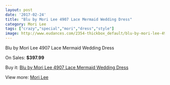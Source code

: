 ```yaml
---
layout: post
date: '2017-02-24'
title: "Blu by Mori Lee 4907 Lace Mermaid Wedding Dress"
category: Mori Lee
tags: ["crazy","special","mori","dress","style"]
image: http://www.eudances.com/2354-thickbox_default/blu-by-mori-lee-4907-lace-mermaid-wedding-dress.jpg
---
```

Blu by Mori Lee 4907 Lace Mermaid Wedding Dress

On Sales: **$397.99**
<a href="https://www.eudances.com/en/mori-lee/784-blu-by-mori-lee-4907-lace-mermaid-wedding-dress.html"><amp-img layout="responsive" width="600" height="600" src="//www.eudances.com/2354-thickbox_default/blu-by-mori-lee-4907-lace-mermaid-wedding-dress.jpg" alt="Blu by Mori Lee 4907 Lace Mermaid Wedding Dress 0" /></a>
<a href="https://www.eudances.com/en/mori-lee/784-blu-by-mori-lee-4907-lace-mermaid-wedding-dress.html"><amp-img layout="responsive" width="600" height="600" src="//www.eudances.com/2355-thickbox_default/blu-by-mori-lee-4907-lace-mermaid-wedding-dress.jpg" alt="Blu by Mori Lee 4907 Lace Mermaid Wedding Dress 1" /></a>

Buy it: [Blu by Mori Lee 4907 Lace Mermaid Wedding Dress](https://www.eudances.com/en/mori-lee/784-blu-by-mori-lee-4907-lace-mermaid-wedding-dress.html "Blu by Mori Lee 4907 Lace Mermaid Wedding Dress")

View more: [Mori Lee](https://www.eudances.com/en/9-mori-lee "Mori Lee")